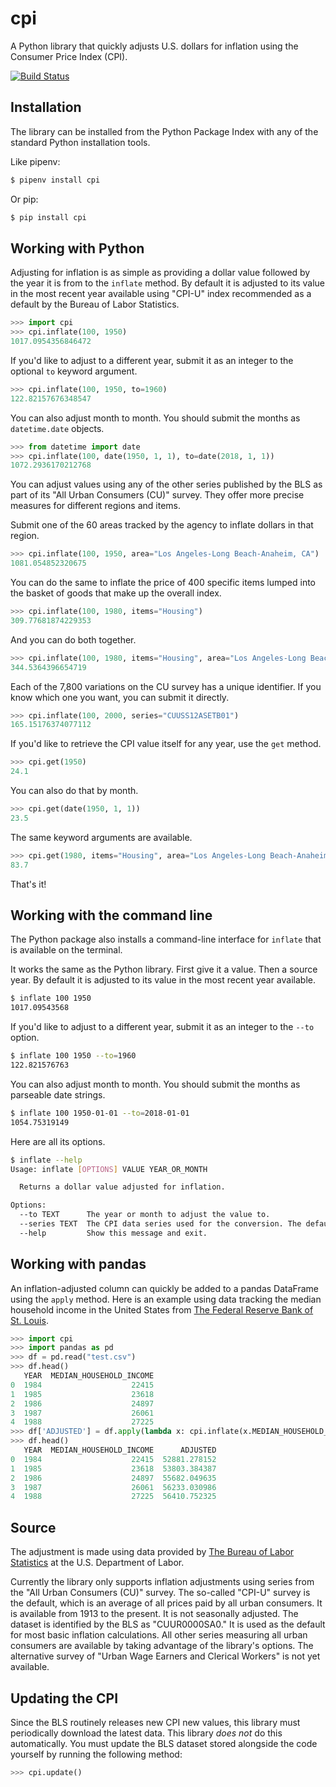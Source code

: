 # cpi

A Python library that quickly adjusts U.S. dollars for inflation using the Consumer Price Index (CPI).

[![Build Status](https://travis-ci.org/datadesk/cpi.svg?branch=master)](https://travis-ci.org/datadesk/cpi)

## Installation

The library can be installed from the Python Package Index with any of the standard Python installation tools.

Like pipenv:

```bash
$ pipenv install cpi
```

Or pip:

```bash
$ pip install cpi
```

## Working with Python

Adjusting for inflation is as simple as providing a dollar value followed by the year it is from to  the `inflate` method. By default it is adjusted to its value in the most recent year available using "CPI-U" index recommended as a default by the Bureau of Labor Statistics.

```python
>>> import cpi
>>> cpi.inflate(100, 1950)
1017.0954356846472
```

If you'd like to adjust to a different year, submit it as an integer to the optional `to` keyword argument.

```python
>>> cpi.inflate(100, 1950, to=1960)
122.82157676348547
```

You can also adjust month to month. You should submit the months as `datetime.date` objects.

```python
>>> from datetime import date
>>> cpi.inflate(100, date(1950, 1, 1), to=date(2018, 1, 1))
1072.2936170212768
```

You can adjust values using any of the other series published by the BLS as part of its "All Urban Consumers (CU)" survey. They offer more precise measures for different regions and items.

Submit one of the 60 areas tracked by the agency to inflate dollars in that region.

```python
>>> cpi.inflate(100, 1950, area="Los Angeles-Long Beach-Anaheim, CA")
1081.054852320675
```

You can do the same to inflate the price of 400 specific items lumped into the basket of goods that make up the overall index.

```python
>>> cpi.inflate(100, 1980, items="Housing")
309.77681874229353
```

And you can do both together.

```python
>>> cpi.inflate(100, 1980, items="Housing", area="Los Angeles-Long Beach-Anaheim, CA")
344.5364396654719
```

Each of the 7,800 variations on the CU survey has a unique identifier. If you know which one you want, you can submit it directly.

```python
>>> cpi.inflate(100, 2000, series="CUUSS12ASETB01")
165.15176374077112
```

If you'd like to retrieve the CPI value itself for any year, use the `get` method.

```python
>>> cpi.get(1950)
24.1
```

You can also do that by month.

```python
>>> cpi.get(date(1950, 1, 1))
23.5
```

The same keyword arguments are available.

```python
>>> cpi.get(1980, items="Housing", area="Los Angeles-Long Beach-Anaheim, CA")
83.7
```

That's it!

## Working with the command line

The Python package also installs a command-line interface for `inflate` that is available on the terminal.

It works the same as the Python library. First give it a value. Then a source year. By default it is adjusted to its value in the most recent year available.

```bash
$ inflate 100 1950
1017.09543568
```

If you'd like to adjust to a different year, submit it as an integer to the `--to` option.

```bash
$ inflate 100 1950 --to=1960
122.821576763
```

You can also adjust month to month. You should submit the months as parseable date strings.

```bash
$ inflate 100 1950-01-01 --to=2018-01-01
1054.75319149
```

Here are all its options.

```bash
$ inflate --help
Usage: inflate [OPTIONS] VALUE YEAR_OR_MONTH

  Returns a dollar value adjusted for inflation.

Options:
  --to TEXT      The year or month to adjust the value to.
  --series TEXT  The CPI data series used for the conversion. The default is the CPI-U.
  --help         Show this message and exit.
```

## Working with pandas

An inflation-adjusted column can quickly be added to a pandas DataFrame using the `apply` method. Here is an example using data tracking the median household income in the United States from [The Federal Reserve Bank of St. Louis](https://fred.stlouisfed.org/series/MEHOINUSA646N).

```python
>>> import cpi
>>> import pandas as pd
>>> df = pd.read("test.csv")
>>> df.head()
   YEAR  MEDIAN_HOUSEHOLD_INCOME
0  1984                    22415
1  1985                    23618
2  1986                    24897
3  1987                    26061
4  1988                    27225
>>> df['ADJUSTED'] = df.apply(lambda x: cpi.inflate(x.MEDIAN_HOUSEHOLD_INCOME, x.YEAR), axis=1)
>>> df.head()
   YEAR  MEDIAN_HOUSEHOLD_INCOME      ADJUSTED
0  1984                    22415  52881.278152
1  1985                    23618  53803.384387
2  1986                    24897  55682.049635
3  1987                    26061  56233.030986
4  1988                    27225  56410.752325
```

## Source

The adjustment is made using data provided by [The Bureau of Labor Statistics](https://www.bls.gov/cpi/home.htm) at the U.S. Department of Labor.

Currently the library only supports inflation adjustments using series from the "All Urban Consumers (CU)" survey. The so-called "CPI-U" survey is the default, which is an average of all prices paid by all urban consumers. It is available from 1913 to the present. It is not seasonally adjusted. The dataset is identified by the BLS as "CUUR0000SA0." It is used as the default for most basic inflation calculations. All other series measuring all urban consumers are available by taking advantage of the library's options. The alternative survey of "Urban Wage Earners and Clerical Workers" is not yet available.

## Updating the CPI

Since the BLS routinely releases new CPI new values, this library must periodically download the latest data. This library *does not* do this automatically. You must update the BLS dataset stored alongside the code yourself by running the following method:

```python
>>> cpi.update()
```
